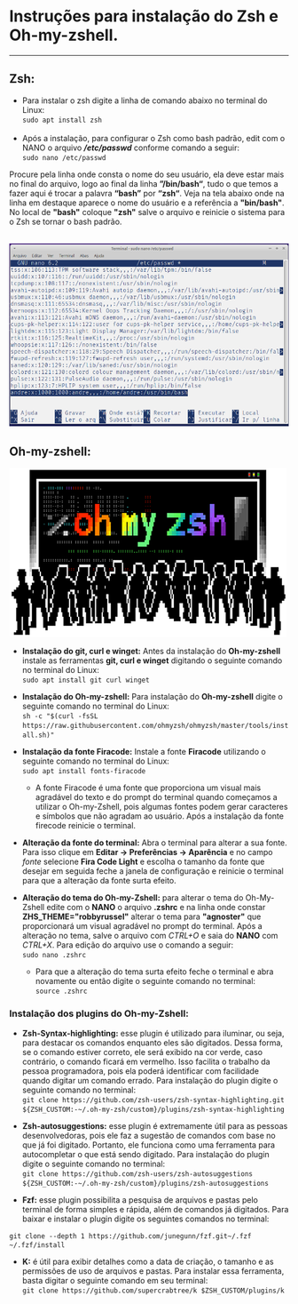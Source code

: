 # Instruções para instalação do Zsh e Oh-my-zshell.
***

## **Zsh:**
- Para instalar o zsh digite a linha de comando abaixo no terminal do Linux:</br>
`sudo apt install zsh` </br></br>
- Após a instalação, para configurar o Zsh como bash padrão, edit com o NANO o arquivo _**/etc/passwd**_ conforme comando a seguir:</br>
`sudo nano /etc/passwd`

Procure pela linha onde consta o nome do seu usuário, ela deve estar mais no final do arquivo, logo ao final da linha **”/bin/bash“**, tudo o que temos a fazer aqui é trocar a palavra **“bash”** por **“zsh“**. Veja na tela abaixo onde na linha em destaque aparece o nome do usuário e a referência a **"bin/bash"**. No local de **"bash"** coloque **"zsh"** salve o arquivo e reinicie o sistema para o Zsh se tornar o bash padrão.</br></br>

<img src="/Images/arq_etc_pws.png">

## **Oh-my-zshell:**
<img src="/Images/ohmyzsh.png">

- **Instalação do git, curl e winget:** Antes da instalação do **Oh-my-zshell** instale as ferramentas **git, curl e winget** digitando o seguinte comando no terminal do Linux: </br>
`sudo apt install git curl winget`

- **Instalação do Oh-my-zshell:** Para instalação do **Oh-my-zshell** digite o seguinte comando no terminal do Linux: </br>
  `sh -c "$(curl -fsSL https://raw.githubusercontent.com/ohmyzsh/ohmyzsh/master/tools/install.sh)"`
- **Instalação da fonte Firacode:** Instale a fonte **Firacode** utilizando o seguinte comando no terminal do Linux: </br>
  `sudo apt install fonts-firacode`
    - A fonte Firacode é uma fonte que proporciona um visual mais agradável do texto e do prompt do terminal quando começamos a utilizar o Oh-my-Zshell, pois algumas fontes podem gerar caracteres e símbolos que não agradam ao usuário. Após a instalação da fonte firecode reinicie o terminal.
- **Alteração da fonte do terminal:** Abra o terminal para alterar a sua fonte. Para isso clique em **Editar -> Preferências -> Aparência** e no campo *fonte* selecione **Fira Code Light** e escolha o tamanho da fonte que desejar em seguida feche a janela de configuração e reinicie o terminal para que a alteração da fonte surta efeito.
- **Alteração do tema do Oh-my-Zshell:** para alterar o tema do Oh-My-Zshell edite com o **NANO** o arquivo **.zshrc** e na linha onde constar **ZHS_THEME="robbyrussel"** alterar o tema para **"agnoster"** que proporcionará um visual agradável no prompt do terminal. Após a alteração no tema, salve o arquivo com *CTRL+O* e saia do **NANO** com *CTRL+X*. Para edição do arquivo use o comando a seguir:</br>
`sudo nano .zshrc`
  - Para que a alteração do tema surta efeito feche o terminal e abra novamente ou então digite o seguinte comando no terminal:
  <br>`source .zshrc`
### **Instalação dos plugins do Oh-my-Zshell:**
- **Zsh-Syntax-highlighting:** esse plugin é utilizado para iluminar, ou seja, para destacar os comandos enquanto eles são digitados. Dessa forma, se o comando estiver correto, ele será exibido na cor verde, caso contrário, o comando ficará em vermelho. Isso facilita o trabalho da pessoa programadora, pois ela poderá identificar com facilidade quando digitar um comando errado. Para instalação do plugin digite o seguinte comando no terminal:</br>
  `git clone https://github.com/zsh-users/zsh-syntax-highlighting.git ${ZSH_CUSTOM:-~/.oh-my-zsh/custom}/plugins/zsh-syntax-highlighting`

- **Zsh-autosuggestions:** esse plugin é extremamente útil para as pessoas desenvolvedoras, pois ele faz a sugestão de comandos com base no que já foi digitado. Portanto, ele funciona como uma ferramenta para autocompletar o que está sendo digitado. Para instalação do plugin digite o seguinte comando no terminal:</br>
`git clone https://github.com/zsh-users/zsh-autosuggestions ${ZSH_CUSTOM:-~/.oh-my-zsh/custom}/plugins/zsh-autosuggestions`

- **Fzf:** esse plugin possibilita a pesquisa de arquivos e pastas pelo terminal de forma simples e rápida, além de comandos já digitados. Para baixar e instalar o plugin digite os seguintes comandos no terminal:</br>
```
git clone --depth 1 https://github.com/junegunn/fzf.git~/.fzf
~/.fzf/install
```
- **K:** é útil para exibir detalhes como a data de criação, o tamanho e as permissões de uso de arquivos e pastas. Para instalar essa ferramenta, basta digitar o seguinte comando em seu terminal: </br>
`git clone https://github.com/supercrabtree/k $ZSH_CUSTOM/plugins/k`






